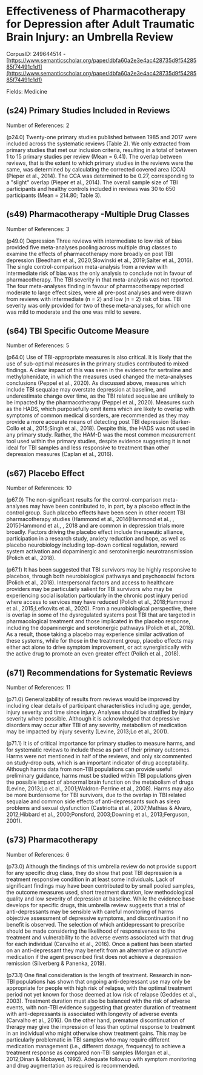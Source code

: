 # Effectiveness of Pharmacotherapy for Depression after Adult Traumatic Brain Injury: an Umbrella Review

CorpusID: 249644514 - [https://www.semanticscholar.org/paper/dbfa60a2e3e4ac428735d9f5428585f74491c1d1](https://www.semanticscholar.org/paper/dbfa60a2e3e4ac428735d9f5428585f74491c1d1)

Fields: Medicine

## (s24) Primary Studies Included in Reviews
Number of References: 2

(p24.0) Twenty-one primary studies published between 1985 and 2017 were included across the systematic reviews (Table 2). We only extracted from primary studies that met our inclusion criteria, resulting in a total of between 1 to 15 primary studies per review (Mean = 6.41). The overlap between reviews, that is the extent to which primary studies in the reviews were the same, was determined by calculating the corrected covered area (CCA) (Pieper et al., 2014). The CCA was determined to be 0.27, corresponding to a "slight" overlap (Pieper et al., 2014). The overall sample size of TBI participants and healthy controls included in reviews was 30 to 650 participants (Mean = 214.80; Table 3).
## (s49) Pharmacotherapy -Multiple Drug Classes
Number of References: 3

(p49.0) Depression Three reviews with intermediate to low risk of bias provided five meta-analyses pooling across multiple drug classes to examine the effects of pharmacotherapy more broadly on post TBI depression (Beedham et al., 2020;Slowinski et al., 2019;Salter et al., 2016). The single control-comparison meta-analysis from a review with intermediate risk of bias was the only analysis to conclude not in favour of pharmacotherapy. The TBI severity in that meta-analysis was not reported. The four meta-analyses finding in favour of pharmacotherapy reported moderate to large effect sizes, were all pre-post analyses and were drawn from reviews with intermediate (n = 2) and low (n = 2) risk of bias. TBI severity was only provided for two of these meta-analyses, for which one was mild to moderate and the one was mild to severe.
## (s64) TBI Specific Outcome Measure
Number of References: 5

(p64.0) Use of TBI-appropriate measures is also critical. It is likely that the use of sub-optimal measures in the primary studies contributed to mixed findings. A clear impact of this was seen in the evidence for sertraline and methylphenidate, in which the measures used changed the meta-analyses conclusions (Peppel et al., 2020). As discussed above, measures which include TBI sequalae may overstate depression at baseline, and underestimate change over time, as the TBI related sequalae are unlikely to be impacted by the pharmacotherapy (Peppel et al., 2020). Measures such as the HADS, which purposefully omit items which are likely to overlap with symptoms of common medical disorders, are recommended as they may provide a more accurate means of detecting post TBI depression (Barker-Collo et al., 2015;Singh et al., 2018). Despite this, the HADS was not used in any primary study. Rather, the HAM-D was the most common measurement tool used within the primary studies, despite evidence suggesting it is not ideal for TBI samples and less responsive to treatment than other depression measures (Caplan et al., 2016).
## (s67) Placebo Effect
Number of References: 10

(p67.0) The non-significant results for the control-comparison meta-analyses may have been contributed to, in part, by a placebo effect in the control group. Such placebo effects have been seen in other recent TBI pharmacotherapy studies (Hammond et al., 2014(Hammond et al., , 2015(Hammond et al., , 2018 and are common in depression trials more broadly. Factors driving the placebo effect include therapeutic alliance, participation in a research study, anxiety reduction and hope, as well as placebo neurobiology including top-down cortical regulation, reward system activation and dopaminergic and serotoninergic neurotransmission (Polich et al., 2018).

(p67.1) It has been suggested that TBI survivors may be highly responsive to placebos, through both neurobiological pathways and psychosocial factors (Polich et al., 2018). Interpersonal factors and access to healthcare providers may be particularly salient for TBI survivors who may be experiencing social isolation particularly in the chronic post injury period where access to services may have reduced (Polich et al., 2018;Hammond et al., 2015;Lefkovits et al., 2020). From a neurobiological perspective, there is overlap in some of the dysregulated systems post TBI that are targeted in pharmacological treatment and those implicated in the placebo response, including the dopaminergic and serotonergic pathways (Polich et al., 2018). As a result, those taking a placebo may experience similar activation of these systems, while for those in the treatment group, placebo effects may either act alone to drive symptom improvement, or act synergistically with the active drug to promote an even greater effect (Polich et al., 2018).
## (s71) Recommendations for Systematic Reviews
Number of References: 11

(p71.0) Generalizability of results from reviews would be improved by including clear details of participant characteristics including age, gender, injury severity and time since injury. Analyses should be stratified by injury severity where possible. Although it is acknowledged that depressive disorders may occur after TBI of any severity, metabolism of medication may be impacted by injury severity (Levine, 2013;Lo et al., 2001).

(p71.1) It is of critical importance for primary studies to measure harms, and for systematic reviews to include these as part of their primary outcomes. Harms were not mentioned in half of the reviews, and only six commented on study-drop outs, which is an important indicator of drug acceptability. Although harms data from non-TBI populations can provide useful preliminary guidance, harms must be studied within TBI populations given the possible impact of abnormal brain function on the metabolism of drugs (Levine, 2013;Lo et al., 2001;Waldron-Perrine et al., 2008). Harms may also be more burdensome for TBI survivors, due to the overlap in TBI related sequalae and common side effects of anti-depressants such as sleep problems and sexual dysfunction (Castriotta et al., 2007;Mathias & Alvaro, 2012;Hibbard et al., 2000;Ponsford, 2003;Downing et al., 2013;Ferguson, 2001).
## (s73) Pharmacotherapy
Number of References: 6

(p73.0) Although the findings of this umbrella review do not provide support for any specific drug class, they do show that post TBI depression is a treatment responsive condition in at least some individuals. Lack of significant findings may have been contributed to by small pooled samples, the outcome measures used, short treatment duration, low methodological quality and low severity of depression at baseline. While the evidence base develops for specific drugs, this umbrella review suggests that a trial of anti-depressants may be sensible with careful monitoring of harms objective assessment of depressive symptoms, and discontinuation if no benefit is observed. The selection of which antidepressant to prescribe should be made considering the likelihood of responsiveness to the treatment and vulnerability to the adverse events associated with that drug for each individual (Carvalho et al., 2016). Once a patient has been started on an anti-depressant they may benefit from an alternative or adjunctive medication if the agent prescribed first does not achieve a depression remission (Silverberg & Panenka, 2019).

(p73.1) One final consideration is the length of treatment. Research in non-TBI populations has shown that ongoing anti-depressant use may only be appropriate for people with high risk of relapse, with the optimal treatment period not yet known for those deemed at low risk of relapse (Geddes et al., 2003). Treatment duration must also be balanced with the risk of adverse events, with non-TBI evidence suggesting that greater duration of treatment with anti-depressants is associated with longevity of adverse events (Carvalho et al., 2016). On the other hand, premature discontinuation of therapy may give the impression of less than optimal response to treatment in an individual who might otherwise show treatment gains. This may be particularly problematic in TBI samples who may require different medication management (i.e., different dosage, frequency) to achieve a treatment response as compared non-TBI samples (Morgan et al., 2012;Dinan & Mobayed, 1992). Adequate followup with symptom monitoring and drug augmentation as required is recommended.
